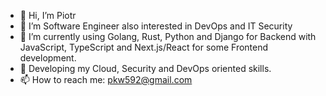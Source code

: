 - 👋 Hi, I’m Piotr
- 👀 I’m Software Engineer also interested in DevOps and IT Security
- 🌱 I’m currently using Golang, Rust, Python and Django for Backend with JavaScript, TypeScript and Next.js/React for some Frontend development.
- 🌱 Developing my Cloud, Security and DevOps oriented skills.
- 📫 How to reach me: pkw592@gmail.com

